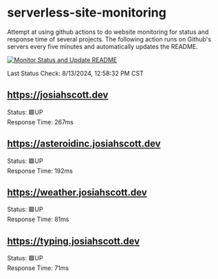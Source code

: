# serverless-site-monitoring
Attempt at using github actions to do website monitoring for status and response time of several projects. The following action runs on Github's servers every five minutes and automatically updates the README.  

[![Monitor Status and Update README](https://github.com/JosiahSco/serverless-site-monitoring/actions/workflows/monitor.yaml/badge.svg)](https://github.com/JosiahSco/serverless-site-monitoring/actions/workflows/monitor.yaml)

Last Status Check: 8/13/2024, 12:58:32 PM CST

## https://josiahscott.dev
Status: 🟩UP  
Response Time: 267ms

## https://asteroidinc.josiahscott.dev
Status: 🟩UP  
Response Time: 192ms

## https://weather.josiahscott.dev
Status: 🟩UP  
Response Time: 81ms

## https://typing.josiahscott.dev
Status: 🟩UP  
Response Time: 71ms

